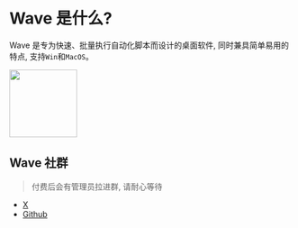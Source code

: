 # Wave 是什么?

Wave 是专为快速、批量执行自动化脚本而设计的桌面软件, 同时兼具简单易用的特点, 支持`Win`和`MacOS`。

<img src="/icon.png" width="120px" />

## Wave 社群

> 付费后会有管理员拉进群, 请耐心等待

- [X](https://x.com/Wave_Tool) 
- [Github](https://github.com/3lang3/wave-desktop-release)